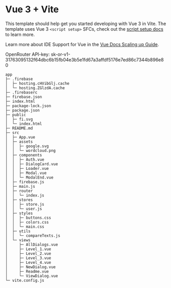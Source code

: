 # Vue 3 + Vite

This template should help get you started developing with Vue 3 in Vite. The template uses Vue 3 `<script setup>` SFCs, check out the [script setup docs](https://v3.vuejs.org/api/sfc-script-setup.html#sfc-script-setup) to learn more.

Learn more about IDE Support for Vue in the [Vue Docs Scaling up Guide](https://vuejs.org/guide/scaling-up/tooling.html#ide-support).

OpenRouter API-key: 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

```
app
├─ .firebase
│  ├─ hosting.cHVibGlj.cache
│  └─ hosting.ZGlzdA.cache
├─ .firebaserc
├─ firebase.json
├─ index.html
├─ package-lock.json
├─ package.json
├─ public
│  ├─ fi.svg
│  └─ index.html
├─ README.md
├─ src
│  ├─ App.vue
│  ├─ assets
│  │  ├─ google.svg
│  │  └─ wordcloud.png
│  ├─ components
│  │  ├─ Auth.vue
│  │  ├─ DialogCard.vue
│  │  ├─ Loader.vue
│  │  ├─ Modal.vue
│  │  └─ ModalEnd.vue
│  ├─ firebase.js
│  ├─ main.js
│  ├─ router
│  │  └─ index.js
│  ├─ stores
│  │  ├─ store.js
│  │  └─ user.js
│  ├─ styles
│  │  ├─ buttons.css
│  │  ├─ colors.css
│  │  └─ main.css
│  ├─ utils
│  │  └─ compareTexts.js
│  └─ views
│     ├─ AllDialogs.vue
│     ├─ Level_1.vue
│     ├─ Level_2.vue
│     ├─ Level_3.vue
│     ├─ Level_4.vue
│     ├─ NewDialog.vue
│     ├─ Readme.vue
│     └─ ViewDialog.vue
└─ vite.config.js

```
